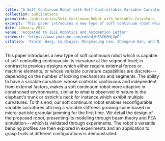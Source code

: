 ```yaml
---
title: "A Soft Continuum Robot with Self-Controllable Variable Curvature"
collection: publications
permalink: /publication/Soft_Continuum_Robot_with_Variable_Curvature
excerpt: 'This paper introduces a new type of soft continuum robot which is capable of self-controlling continuously its curvature at the segment level; in contrast to previous designs which either require external forces or machine elements, or whose variable curvature capabilities are discrete---depending on the number of locking mechanisms and segments.'
date: January 2024
venue: 'Accpeted to IEEE Robotics and Automation Letter'
videourl: 'https://www.youtube.com/embed/H6SCK0NjGpE'
citation: 'Xinran Wang, Lu Qiujie, Dongmyoung Lee, Zhongxue Gan, and Nicolas Rojas. “A Soft Continuum Robot with Self-Controllable Variable Curvature.” IEEE Robotic and Automation Letter, Accepted in January 2024.'
---
```

This paper introduces a new type of soft continuum robot which is capable of self-controlling continuously its curvature at the segment level; in contrast to previous designs which either require external forces or machine elements, or whose variable curvature capabilities are discrete---depending on the number of locking mechanisms and segments. The ability to have a variable curvature, whose control is continuous and independent from external factors, makes a soft continuum robot more adaptive in constrained environments, similar to what is observed in nature in the elephant's trunk or ostrich's neck for instance which exhibit multiple curvatures. To this end, our soft continuum robot enables reconfigurable variable curvatures utilizing a variable stiffness growing spine based on micro-particle granular jamming for the first time. We detail the design of the proposed robot, presenting its modeling through beam theory and FEA simulation---which is validated through experiments. The robot's versatile bending profiles are then explored in experiments and an application to grasp fruits at different configurations is demonstrated.

<!-- [Watch an Illustration Video Here](https://youtu.be/vc3quWxC48Y) -->

